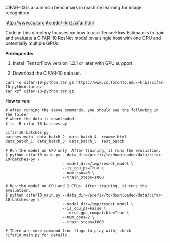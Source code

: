 CIFAR-10 is a common benchmark in machine learning for image recognition.

http://www.cs.toronto.edu/~kriz/cifar.html

Code in this directory focuses on how to use TensorFlow Estimators to train and evaluate a CIFAR-10 ResNet model on a single host with one CPU and potentially multiple GPUs.

<b>Prerequisite:</b>

1. Install TensorFlow version 1.2.1 or later with GPU support.

2. Download the CIFAR-10 dataset.

```shell
curl -o cifar-10-python.tar.gz https://www.cs.toronto.edu/~kriz/cifar-10-python.tar.gz
tar xzf cifar-10-python.tar.gz
```

<b>How to run:</b>

```shell
# After running the above commands, you should see the following in the folder
# where the data is downloaded.
$ ls -R cifar-10-batches-py

cifar-10-batches-py:
batches.meta  data_batch_2  data_batch_4  readme.html
data_batch_1  data_batch_3  data_batch_5  test_batch

# Run the model on CPU only. After training, it runs the evaluation.
$ python cifar10_main.py --data_dir=/prefix/to/downloaded/data/cifar-10-batches-py \
						 --model_dir=/tmp/resnet_model \
						 --is_cpu_ps=True \
						 --num_gpus=0 \
					     --train_steps=1000

# Run the model on CPU and 2 CPUs. After training, it runs the evaluation.
$ python cifar10_main.py --data_dir=/prefix/to/downloaded/data/cifar-10-batches-py \
						 --model_dir=/tmp/resnet_model \
						 --is_cpu_ps=False \
						 --force_gpu_compatible=True \
						 --num_gpus=2 \
					     --train_steps=1000

# There are more command line flags to play with; check cifar10_main.py for details.
```
